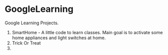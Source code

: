 # GoogleLearning
Google Learning Projects.

1. SmartHome - A little code to learn classes. Main goal is to activate some home appliances and light switches at home.
2. Trick Or Treat
3. 
